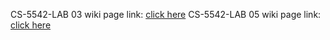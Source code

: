 CS-5542-LAB 03 wiki page link: [click here](https://github.com/liuyunl777/CS-5542-LAB/wiki/CS-5542-LAB-03-WIKI-PAGE)
CS-5542-LAB 05 wiki page link: [click here](https://github.com/liuyunl777/CS-5542-LAB/wiki/CS-5542-LAB-05-WIKI-PAGE)

